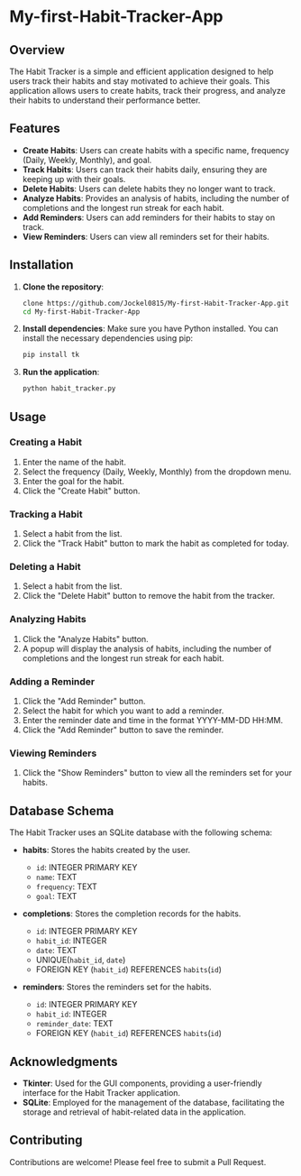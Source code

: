 # My-first-Habit-Tracker-App
## Overview

The Habit Tracker is a simple and efficient application designed to help users track their habits and stay motivated to achieve their goals. This application allows users to create habits, track their progress, and analyze their habits to understand their performance better.

## Features

- **Create Habits**: Users can create habits with a specific name, frequency (Daily, Weekly, Monthly), and goal.
- **Track Habits**: Users can track their habits daily, ensuring they are keeping up with their goals.
- **Delete Habits**: Users can delete habits they no longer want to track.
- **Analyze Habits**: Provides an analysis of habits, including the number of completions and the longest run streak for each habit.
- **Add Reminders**: Users can add reminders for their habits to stay on track.
- **View Reminders**: Users can view all reminders set for their habits.

## Installation

1. **Clone the repository**:
    ```sh
    clone https://github.com/Jockel0815/My-first-Habit-Tracker-App.git
    cd My-first-Habit-Tracker-App
    ```

2. **Install dependencies**:
    Make sure you have Python installed. You can install the necessary dependencies using pip:
    ```sh
    pip install tk
    ```

3. **Run the application**:
    ```sh
    python habit_tracker.py
    ```

## Usage

### Creating a Habit

1. Enter the name of the habit.
2. Select the frequency (Daily, Weekly, Monthly) from the dropdown menu.
3. Enter the goal for the habit.
4. Click the "Create Habit" button.

### Tracking a Habit

1. Select a habit from the list.
2. Click the "Track Habit" button to mark the habit as completed for today.

### Deleting a Habit

1. Select a habit from the list.
2. Click the "Delete Habit" button to remove the habit from the tracker.

### Analyzing Habits

1. Click the "Analyze Habits" button.
2. A popup will display the analysis of habits, including the number of completions and the longest run streak for each habit.

### Adding a Reminder

1. Click the "Add Reminder" button.
2. Select the habit for which you want to add a reminder.
3. Enter the reminder date and time in the format YYYY-MM-DD HH:MM.
4. Click the "Add Reminder" button to save the reminder.

### Viewing Reminders

1. Click the "Show Reminders" button to view all the reminders set for your habits.

## Database Schema

The Habit Tracker uses an SQLite database with the following schema:

- **habits**: Stores the habits created by the user.
    - `id`: INTEGER PRIMARY KEY
    - `name`: TEXT
    - `frequency`: TEXT
    - `goal`: TEXT

- **completions**: Stores the completion records for the habits.
    - `id`: INTEGER PRIMARY KEY
    - `habit_id`: INTEGER
    - `date`: TEXT
    - UNIQUE(`habit_id`, `date`)
    - FOREIGN KEY (`habit_id`) REFERENCES `habits`(`id`)

- **reminders**: Stores the reminders set for the habits.
    - `id`: INTEGER PRIMARY KEY
    - `habit_id`: INTEGER
    - `reminder_date`: TEXT
    - FOREIGN KEY (`habit_id`) REFERENCES `habits`(`id`)

## Acknowledgments

- **Tkinter**: Used for the GUI components, providing a user-friendly interface for the Habit Tracker application.
- **SQLite**: Employed for the management of the database, facilitating the storage and retrieval of habit-related data in the application.


## Contributing

Contributions are welcome! Please feel free to submit a Pull Request.
